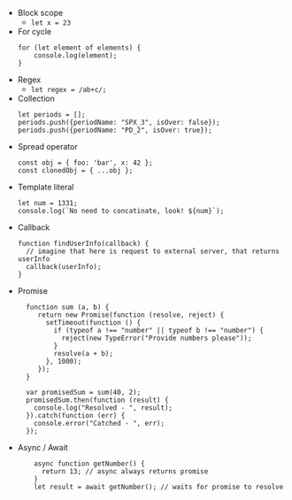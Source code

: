 * Block scope
    * `let x = 23`
* For cycle
    ```
    for (let element of elements) {
        console.log(element);
    }
    ```
* Regex
    * `let regex = /ab+c/;`
* Collection
    ```
    let periods = [];
    periods.push({periodName: "SPX_3", isOver: false});
    periods.push({periodName: "PD_2", isOver: true});
    ```
* Spread operator
    ```
    const obj = { foo: 'bar', x: 42 };
    const clonedObj = { ...obj };
    ```
* Template literal
    ```
    let num = 1331;
    console.log(`No need to concatinate, look! ${num}`);
    ```
* Callback
    ```
    function findUserInfo(callback) {
      // imagine that here is request to external server, that returns userInfo
      callback(userInfo);
    }
    ```
* Promise
    ```
      function sum (a, b) {
         return new Promise(function (resolve, reject) {
           setTimeout(function () {
             if (typeof a !== "number" || typeof b !== "number") {
               reject(new TypeError("Provide numbers please"));
             }
             resolve(a + b);
           }, 1000);
         });
      }
      
      var promisedSum = sum(40, 2);
      promisedSum.then(function (result) {
        console.log("Resolved - ", result);
      }).catch(function (err) {
        console.error("Catched - ", err);
      });
    ```
* Async / Await
    ```
        async function getNumber() {
          return 13; // async always returns promise
        }
        let result = await getNumber(); // waits for promise to resolve
    ```
